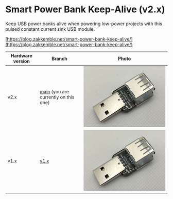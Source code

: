 # Smart Power Bank Keep-Alive (v2.x)

Keep USB power banks alive when powering low-power projects with this pulsed constant current sink USB module.

[https://blog.zakkemble.net/smart-power-bank-keep-alive/](https://blog.zakkemble.net/smart-power-bank-keep-alive/)

|Hardware version|Branch|Photo|
|---|---|---|
|v2.x|[main](https://github.com/zakkemble/SmartPowerBankKeepAlive) (you are currently on this one)|![image](https://github.com/zakkemble/SmartPowerBankKeepAlive/raw/main/images/spbka.jpg "")|
|v1.x|[v1.x](https://github.com/zakkemble/SmartPowerBankKeepAlive/tree/v1.x)|![image](https://github.com/zakkemble/SmartPowerBankKeepAlive/raw/v1.x/images/spbka.jpg "")|
